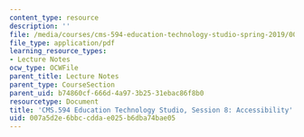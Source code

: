 ```yaml
---
content_type: resource
description: ''
file: /media/courses/cms-594-education-technology-studio-spring-2019/007a5d2e6bbccddae025b6dba74bae05_MITCMS_594S19_ses8.pdf
file_type: application/pdf
learning_resource_types:
- Lecture Notes
ocw_type: OCWFile
parent_title: Lecture Notes
parent_type: CourseSection
parent_uid: b74860cf-666d-4a97-3b25-31ebac86f8b0
resourcetype: Document
title: 'CMS.594 Education Technology Studio, Session 8: Accessibility'
uid: 007a5d2e-6bbc-cdda-e025-b6dba74bae05
---
```

